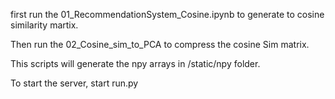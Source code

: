 first run the 01_RecommendationSystem_Cosine.ipynb to generate to cosine similarity martix.

Then run the 02_Cosine_sim_to_PCA to compress the cosine Sim matrix. 

This scripts will generate the npy arrays in /static/npy folder.

To start the server, start run.py
